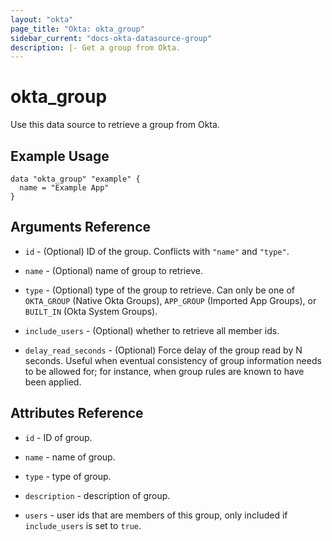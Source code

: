 ```yaml
---
layout: "okta"
page_title: "Okta: okta_group"
sidebar_current: "docs-okta-datasource-group"
description: |- Get a group from Okta.
---
```


# okta_group

Use this data source to retrieve a group from Okta.

## Example Usage

```hcl
data "okta_group" "example" {
  name = "Example App"
}
```

## Arguments Reference

- `id` - (Optional) ID of the group. Conflicts with `"name"` and `"type"`.

- `name` - (Optional) name of group to retrieve.

- `type` - (Optional) type of the group to retrieve. Can only be one of `OKTA_GROUP` (Native Okta Groups), `APP_GROUP`
  (Imported App Groups), or `BUILT_IN` (Okta System Groups).

- `include_users` - (Optional) whether to retrieve all member ids.

- `delay_read_seconds` - (Optional) Force delay of the group read by N seconds. Useful when eventual consistency of group information needs to be allowed for; for instance, when group rules are known to have been applied.

## Attributes Reference

- `id` - ID of group.

- `name` - name of group.

- `type` - type of group.

- `description` - description of group.

- `users` - user ids that are members of this group, only included if `include_users` is set to `true`.
